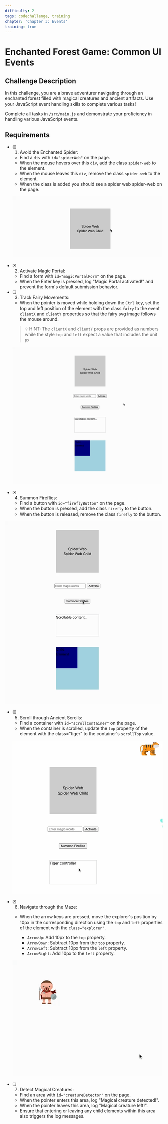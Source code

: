 ```yaml
---
difficulty: 2
tags: codechallenge, training
chapter: 'Chapter 3: Events'
training: true
---
```


# Enchanted Forest Game: Common UI Events

## Challenge Description

In this challenge, you are a brave adventurer navigating through an enchanted forest filled with magical creatures and ancient artifacts. Use your JavaScript event handling skills to complete various tasks!

Complete all tasks in `/src/main.js` and demonstrate your proficiency in handling various JavaScript events.

## Requirements

- [x] 1. Avoid the Enchanted Spider:

  - Find a `div` with `id="spiderWeb"` on the page.
  - When the mouse hovers over this `div`, add the class `spider-web` to the element.
  - When the mouse leaves this `div`, remove the class `spider-web` to the element.
  - When the class is added you should see a spider web spider-web on the page.

  ![screenshot of solution](https://github.com/JavaScript-Certification/images/blob/main/images/training/3-3/spider.gif?raw=true)

- [x] 2. Activate Magic Portal:

  - Find a form with `id="magicPortalForm"` on the page.
  - When the Enter key is pressed, log "Magic Portal activated!" and prevent the form's default submission behavior.

- [ ] 3. Track Fairy Movements:

  - When the pointer is moved while holding down the `Ctrl` key, set the top and left position of the element with the class `fairy` to the event `clientX` and `clientY` properties so that the fairy svg image follows the mouse around.

  > 💡 HINT: The `clientX` and `clientY` props are provided as numbers while the style `top` and `left` expect a value that includes the unit `px`

  ![screenshot of solution](https://github.com/JavaScript-Certification/images/blob/main/images/training/3-3/fairy.gif?raw=true)

- [x] 4. Summon Fireflies:

  - Find a button with `id="fireflyButton"` on the page.
  - When the button is pressed, add the class `firefly` to the button.
  - When the button is released, remove the class `firefly` to the button.

![screenshot of solution](https://github.com/JavaScript-Certification/images/blob/main/images/training/3-3/firefly.gif?raw=true)

- [x] 5. Scroll through Ancient Scrolls:

  - Find a container with `id="scrollContainer"` on the page.
  - When the container is scrolled, update the `top` property of the element with the class="tiger" to the container's `scrollTop` value.

  ![screenshot of solution](https://github.com/JavaScript-Certification/images/blob/main/images/training/3-3/tiger.gif?raw=true)

- [x] 6. Navigate through the Maze:

  - When the arrow keys are pressed, move the explorer's position by 10px in the corresponding direction using the `top` and `left` properties of the element with the `class="explorer"`.

    - `ArrowUp`: Add 10px to the `top` property.
    - `ArrowDown`: Subtract 10px from the `top` property.
    - `ArrowLeft`: Subtract 10px from the `left` property.
    - `ArrowRight`: Add 10px to the `left` property.

  ![screenshot of solution](https://github.com/JavaScript-Certification/images/blob/main/images/training/3-3/explorer.gif?raw=true)

- [ ] 7. Detect Magical Creatures:

  - Find an area with `id="creatureDetector"` on the page.
  - When the pointer enters this area, log "Magical creature detected!".
  - When the pointer leaves this area, log "Magical creature left!".
  - Ensure that entering or leaving any child elements within this area also triggers the log messages.
